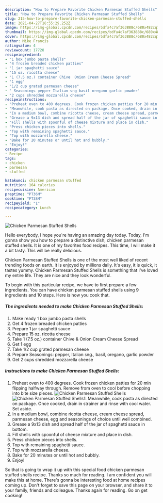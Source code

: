 ```yaml
---
description: "How to Prepare Favorite Chicken Parmesan Stuffed Shells"
title: "How to Prepare Favorite Chicken Parmesan Stuffed Shells"
slug: 215-how-to-prepare-favorite-chicken-parmesan-stuffed-shells
date: 2021-04-27T18:55:29.252Z
image: https://img-global.cpcdn.com/recipes/bdfa4c7af363888c/680x482cq70/chicken-parmesan-stuffed-shells-recipe-main-photo.jpg
thumbnail: https://img-global.cpcdn.com/recipes/bdfa4c7af363888c/680x482cq70/chicken-parmesan-stuffed-shells-recipe-main-photo.jpg
cover: https://img-global.cpcdn.com/recipes/bdfa4c7af363888c/680x482cq70/chicken-parmesan-stuffed-shells-recipe-main-photo.jpg
author: Mike Francis
ratingvalue: 4
reviewcount: 17728
recipeingredient:
- "1 box jumbo pasta shells"
- "4 frozen breaded chicken patties"
- "1 jar spaghetti sauce"
- "15 oz. ricotta cheese"
- "1 (7.5 oz.) container Chive  Onion Cream Cheese Spread"
- "1 egg"
- "1/2 cup grated parmesan cheese"
- " Seasonings pepper Italian sng basil oregano garlic powder"
- "2 cups shredded mozzarella cheese"
recipeinstructions:
- "Preheat oven to 400 degrees. Cook frozen chicken patties for 20 min flipping halfway through. Remove from oven to cool before chopping into bite size pieces."
- "Meanwhile, cook pasta as directed on package. Once cooked, drain in strainer and rinse with cool water. Set aside."
- "In a medium bowl, combine ricotta cheese, cream cheese spread, parmesan cheese, egg and seasonings of choice until well combined."
- "Grease a 9x13 dish and spread half of the jar of spaghetti sauce in bottom."
- "Fill shells with spoonful of cheese mixture and place in dish."
- "Press chicken pieces into shells."
- "Top with remaining spaghetti sauce."
- "Top with mozzarella cheese."
- "Bake for 20 minutes or until hot and bubbly."
- "Enjoy!"
categories:
- Recipe
tags:
- chicken
- parmesan
- stuffed

katakunci: chicken parmesan stuffed 
nutrition: 164 calories
recipecuisine: American
preptime: "PT36M"
cooktime: "PT38M"
recipeyield: "1"
recipecategory: Lunch

---
```



![Chicken Parmesan Stuffed Shells](https://img-global.cpcdn.com/recipes/bdfa4c7af363888c/680x482cq70/chicken-parmesan-stuffed-shells-recipe-main-photo.jpg)

Hello everybody, I hope you're having an amazing day today. Today, I'm gonna show you how to prepare a distinctive dish, chicken parmesan stuffed shells. It is one of my favorites food recipes. This time, I will make it a bit tasty. This will be really delicious.



Chicken Parmesan Stuffed Shells is one of the most well liked of recent trending foods on earth. It is enjoyed by millions daily. It's easy, it is quick, it tastes yummy. Chicken Parmesan Stuffed Shells is something that I've loved my entire life. They are nice and they look wonderful.


To begin with this particular recipe, we have to first prepare a few ingredients. You can have chicken parmesan stuffed shells using 9 ingredients and 10 steps. Here is how you cook that.

<!--inarticleads1-->

##### The ingredients needed to make Chicken Parmesan Stuffed Shells:

1. Make ready 1 box jumbo pasta shells
1. Get 4 frozen breaded chicken patties
1. Prepare 1 jar spaghetti sauce
1. Prepare 15 oz. ricotta cheese
1. Take 1 (7.5 oz.) container Chive &amp; Onion Cream Cheese Spread
1. Get 1 egg
1. Take 1/2 cup grated parmesan cheese
1. Prepare  Seasonings: pepper, Italian sng., basil, oregano, garlic powder
1. Get 2 cups shredded mozzarella cheese




<!--inarticleads2-->

##### Instructions to make Chicken Parmesan Stuffed Shells:

1. Preheat oven to 400 degrees. Cook frozen chicken patties for 20 min flipping halfway through. Remove from oven to cool before chopping into bite size pieces.
<img src="https://img-global.cpcdn.com/steps/5496533b80d5d622/160x128cq70/chicken-parmesan-stuffed-shells-recipe-step-1-photo.jpg" alt="Chicken Parmesan Stuffed Shells"><img src="https://img-global.cpcdn.com/steps/cc8ce5a4ab5f8d8c/160x128cq70/chicken-parmesan-stuffed-shells-recipe-step-1-photo.jpg" alt="Chicken Parmesan Stuffed Shells">1. Meanwhile, cook pasta as directed on package. Once cooked, drain in strainer and rinse with cool water. Set aside.
1. In a medium bowl, combine ricotta cheese, cream cheese spread, parmesan cheese, egg and seasonings of choice until well combined.
1. Grease a 9x13 dish and spread half of the jar of spaghetti sauce in bottom.
1. Fill shells with spoonful of cheese mixture and place in dish.
1. Press chicken pieces into shells.
1. Top with remaining spaghetti sauce.
1. Top with mozzarella cheese.
1. Bake for 20 minutes or until hot and bubbly.
1. Enjoy!




So that is going to wrap it up with this special food chicken parmesan stuffed shells recipe. Thanks so much for reading. I am confident you will make this at home. There's gonna be interesting food at home recipes coming up. Don't forget to save this page on your browser, and share it to your family, friends and colleague. Thanks again for reading. Go on get cooking!
